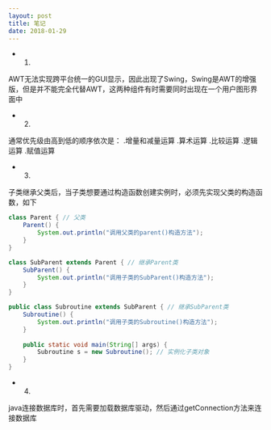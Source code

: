 ```yaml
---
layout: post
title: 笔记
date: 2018-01-29
---
```

- 1.
AWT无法实现跨平台统一的GUI显示，因此出现了Swing，Swing是AWT的增强版，但是并不能完全代替AWT，这两种组件有时需要同时出现在一个用户图形界面中
- 2.
通常优先级由高到低的顺序依次是：
.增量和减量运算
.算术运算
.比较运算
.逻辑运算
.赋值运算
- 3.
子类继承父类后，当子类想要通过构造函数创建实例时，必须先实现父类的构造函数，如下

``` java
class Parent { // 父类
	Parent() {
		System.out.println("调用父类的parent()构造方法");
	}
}

class SubParent extends Parent { // 继承Parent类
	SubParent() {
		System.out.println("调用子类的SubParent()构造方法");
	}
}

public class Subroutine extends SubParent { // 继承SubParent类
	Subroutine() {
		System.out.println("调用子类的Subroutine()构造方法");
	}
	
	public static void main(String[] args) {
		Subroutine s = new Subroutine(); // 实例化子类对象
	}
}
```
- 4.
java连接数据库时，首先需要加载数据库驱动，然后通过getConnection方法来连接数据库

